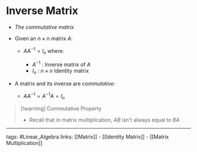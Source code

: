 # Inverse Matrix
- *The commutative matrix*
- Given an $n \times n$ matrix $A$:

	- $AA^{-1} = I_{n}$ where:

		- $A^{-1}$ : Inverse matrix of $A$
		- $I_{n}$ : $n \times n$ Identity matrix

- A matrix and its inverse are *commutative*:

	- $AA^{-1} = A^{-1}A = I_{n}$

> [!warning] Commutative Property
> - Recall that in matrix multiplication, $AB$ isn't always equal to $BA$


---
tags: #Linear_Algebra 
links: [[Matrix]] - [[Identity Matrix]] - [[Matrix Multiplication]]